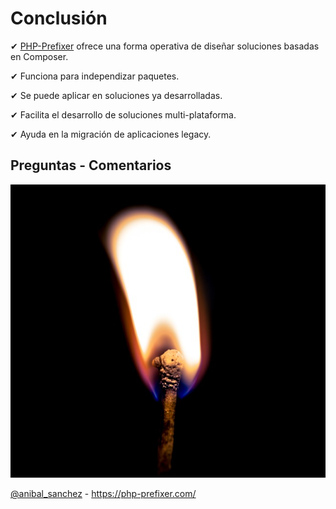 # Conclusión <!-- .slide: data-background-image="images/05-about-me/PHP-Prefixer.svg" data-background-size="auto 10%" data-background-position="95% 5%" class="list-small" -->

✔ [PHP-Prefixer](https://php-prefixer.com) ofrece una forma operativa de diseñar soluciones basadas en Composer.

✔ Funciona para independizar paquetes.<!-- .element: class="fragment fade-up" -->

✔ Se puede aplicar en soluciones ya desarrolladas.<!-- .element: class="fragment fade-up" -->

✔ Facilita el desarrollo de soluciones multi-plataforma.<!-- .element: class="fragment fade-up" -->

✔ Ayuda en la migración de aplicaciones legacy.<!-- .element: class="fragment fade-up" -->


## Preguntas - Comentarios <!-- .slide: data-background-image="images/05-about-me/PHP-Prefixer.svg" data-background-size="auto 10%" data-background-position="95% 5%" class="p-small" -->

![alt](images/99-thanks/light-863150_640.jpg)<!-- .element: style="width: 40%" -->

[@anibal_sanchez](https://twitter.com/notifications) - https://php-prefixer.com/